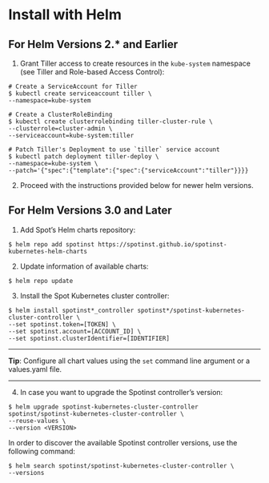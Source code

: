 # Install with Helm

## For Helm Versions 2.\* and Earlier

1. Grant Tiller access to create resources in the `kube-system` namespace (see Tiller and Role-based Access Control):

```Shellscript
# Create a ServiceAccount for Tiller
$ kubectl create serviceaccount tiller \
--namespace=kube-system

# Create a ClusterRoleBinding
$ kubectl create clusterrolebinding tiller-cluster-rule \
--clusterrole=cluster-admin \
--serviceaccount=kube-system:tiller

# Patch Tiller's Deployment to use `tiller` service account
$ kubectl patch deployment tiller-deploy \
--namespace=kube-system \
--patch='{"spec":{"template":{"spec":{"serviceAccount":"tiller"}}}}
```

2. Proceed with the instructions provided below for newer helm versions.

## For Helm Versions 3.0 and Later

1. Add Spot’s Helm charts repository:

`$ helm repo add spotinst https://spotinst.github.io/spotinst-kubernetes-helm-charts`

2. Update information of available charts:

`$ helm repo update`

3. Install the Spot Kubernetes cluster controller:

```Shellscript
$ helm install spotinst*_controller spotinst*/spotinst-kubernetes-cluster-controller \
--set spotinst.token=[TOKEN] \
--set spotinst.account=[ACCOUNT_ID] \
--set spotinst.clusterIdentifier=[IDENTIFIER]
```

---

**Tip**: Configure all chart values using the `set` command line argument or a values.yaml file.

---

4. In case you want to upgrade the Spotinst controller’s version:

```Shellscript
$ helm upgrade spotinst-kubernetes-cluster-controller spotinst/spotinst-kubernetes-cluster-controller \
--reuse-values \
--version <VERSION>
```

In order to discover the available Spotinst controller versions, use the following command:

```Shellscript
$ helm search spotinst/spotinst-kubernetes-cluster-controller \
--versions
```
